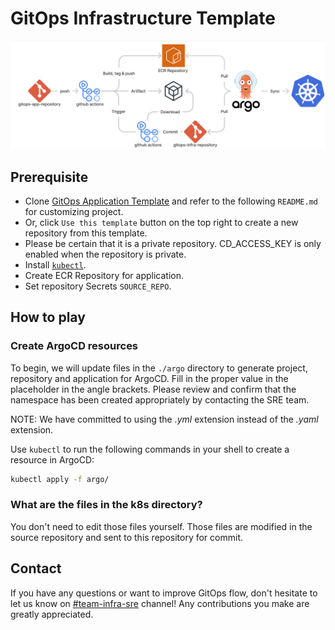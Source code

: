 # GitOps Infrastructure Template
![Workflow](static/workflow.png)

## Prerequisite
- Clone [GitOps Application Template](https://github.com/indentcorp/gitops-app-template) and refer to the following `README.md` for customizing project.
- Or, click `Use this template` button on the top right to create a new repository from this template.
- Please be certain that it is a private repository. CD_ACCESS_KEY is only enabled when the repository is private.
- Install [`kubectl`](https://kubernetes.io/docs/tasks/tools/).
- Create ECR Repository for application.
- Set repository Secrets `SOURCE_REPO`.

## How to play
### Create ArgoCD resources
To begin, we will update files in the `./argo` directory to generate project, repository and application for ArgoCD.
Fill in the proper value in the placeholder in the angle brackets. Please review and confirm that the namespace has been created appropriately by contacting the SRE team.

NOTE: We have committed to using the *.yml* extension instead of the *.yaml* extension.

Use `kubectl` to run the following commands in your shell to create a resource in ArgoCD:
```bash
kubectl apply -f argo/
```

### What are the files in the k8s directory?
You don't need to edit those files yourself. Those files are modified in the source repository and sent to this repository for commit.

## Contact
If you have any questions or want to improve GitOps flow, don't hesitate to let us know on [#team-infra-sre](https://indentcorp.slack.com/archives/C02D3SVPWC8) channel! Any contributions you make are greatly appreciated.
